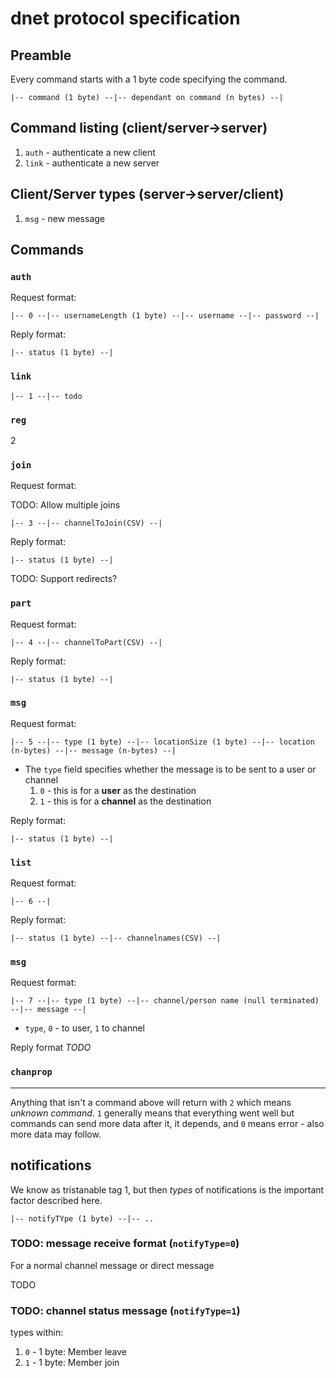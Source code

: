 dnet protocol specification
===========================

## Preamble

Every command starts with a 1 byte code specifying the command.

```
|-- command (1 byte) --|-- dependant on command (n bytes) --|
```

## Command listing (client/server->server)

1. `auth` - authenticate a new client
2. `link` - authenticate a new server

## Client/Server types (server->server/client)

1. `msg` - new message

## Commands

### `auth`

Request format:

```
|-- 0 --|-- usernameLength (1 byte) --|-- username --|-- password --|
```

Reply format:

```
|-- status (1 byte) --|
```

### `link`

```
|-- 1 --|-- todo
```

### `reg`

2

### `join`

Request format:

TODO: Allow multiple joins

```
|-- 3 --|-- channelToJoin(CSV) --|
```

Reply format:

```
|-- status (1 byte) --|
```

TODO: Support redirects?

### `part`

Request format:

```
|-- 4 --|-- channelToPart(CSV) --|
```

Reply format:

```
|-- status (1 byte) --|
```

### `msg`

Request format:

```
|-- 5 --|-- type (1 byte) --|-- locationSize (1 byte) --|-- location (n-bytes) --|-- message (n-bytes) --|
```

* The `type` field specifies whether the message is to be sent to a user or channel
	1. `0` - this is for a **user** as the destination
	2. `1` - this is for a **channel** as the destination

Reply format:

```
|-- status (1 byte) --|
```

### `list`

Request format:

```
|-- 6 --|
```

Reply format:

```
|-- status (1 byte) --|-- channelnames(CSV) --|
```

### `msg`

Request format:

```
|-- 7 --|-- type (1 byte) --|-- channel/person name (null terminated) --|-- message --|
```

* `type`, `0` - to user, `1` to channel

Reply format *TODO*

### `chanprop`


---

Anything that isn't a command above will return with `2` which means _unknown command_.
`1` generally means that everything went well but commands can send more data after it,
it depends, and `0` means error - also more data may follow.

## notifications

We know as tristanable tag 1, but then _types_ of notifications is the important factor described here.

```
|-- notifyTYpe (1 byte) --|-- ..
```

### TODO: message receive format (`notifyType=0`)

For a normal channel message or direct message

TODO

### TODO: channel status message (`notifyType=1`)

types within:

1. `0` - 1 byte: Member leave
2. `1` - 1 byte: Member join